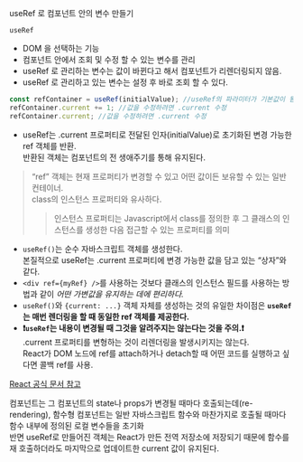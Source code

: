 useRef 로 컴포넌트 안의 변수 만들기

`useRef`
- DOM 을 선택하는 기능
- 컴포넌트 안에서 조회 및 수정 할 수 있는 변수를 관리
- useRef 로 관리하는 변수는 값이 바뀐다고 해서 컴포넌트가 리렌더링되지 않음. 
- useRef 로 관리하고 있는 변수는 설정 후 바로 조회 할 수 있다.
```javascript
const refContainer = useRef(initialValue); //useRef의 파라미터가 기본값이 됨 (initialValue)
refContainer.current += 1; //값을 수정하려면 .current 수정
refContainer.current; //값을 수정하려면 .current 수정
``` 
- useRef는 .current 프로퍼티로 전달된 인자(initialValue)로 초기화된 변경 가능한 ref 객체를 반환.  
반환된 객체는 컴포넌트의 전 생애주기를 통해 유지된다.
> “ref” 객체는 현재 프로퍼티가 변경할 수 있고 어떤 값이든 보유할 수 있는 일반 컨테이너.  
> class의 인스턴스 프로퍼티와 유사하다.
>>인스턴스 프로퍼티는 Javascript에서 class를 정의한 후 그 클래스의 인스턴스를 생성한 다음 접근할 수 있는 프로퍼티를 의미
- `useRef()`는 순수 자바스크립트 객체를 생성한다.  
본질적으로 useRef는 .current 프로퍼티에 변경 가능한 값을 담고 있는 “상자”와 같다.  
- `<div ref={myRef} />`를 사용하는 것보다 클래스의 인스턴스 필드를 사용하는 방법과 같이 *어떤 가변값을 유지하는 데에 편리하다.*
- `useRef()`와 `{current: ...}` 객체 자체를 생성하는 것의 유일한 차이점은 **`useRef`는 매번 렌더링을 할 때 동일한 ref 객체를 제공한다.**
- **❗`useRef`는 내용이 변경될 때 그것을 알려주지는 않는다는 것을 주의.❗**  
  .current 프로퍼티를 변형하는 것이 리렌더링을 발생시키지는 않는다.  
  React가 DOM 노드에 ref를 attach하거나 detach할 때 어떤 코드를 실행하고 싶다면 콜백 ref를 사용.

[React 공식 문서 참고](https://ko.reactjs.org/docs/hooks-reference.html#useref)

컴포넌트는 그 컴포넌트의 state나 props가 변경될 때마다 호출되는데(re-rendering), 함수형 컴포넌트는 일반 자바스크립트 함수와 마찬가지로 호출될 때마다 함수 내부에 정의된 로컬 변수들을 초기화  
반면 useRef로 만들어진 객체는 React가 만든 전역 저장소에 저장되기 때문에 함수를 재 호출하더라도 마지막으로 업데이트한 current 값이 유지된다.